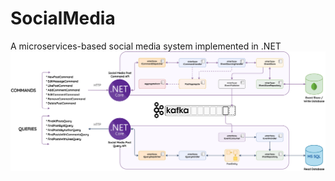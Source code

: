 # SocialMedia
A microservices-based social media system implemented in .NET
<br/>
<img src="Resources\ContentsForReadme\Architecture Overview.png"/>
